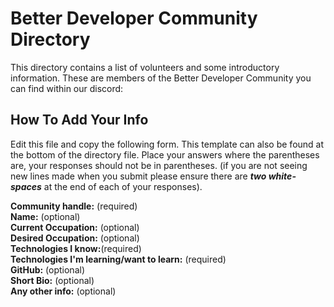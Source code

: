 # Better Developer Community Directory  
This directory contains a list of volunteers and some introductory information. These are members of the Better Developer Community you can find within our discord:
  
## How To Add Your Info 
Edit this file and copy the following form. This template can also be found at the bottom of the directory file. Place your answers where the parentheses are, your responses should not be in parentheses. (if you are not seeing new lines made when you submit please ensure there are ***two white-spaces*** at the end of each of your responses).

__Community handle:__ (required)  
__Name:__ (optional)  
__Current Occupation:__ (optional)  
__Desired Occupation:__ (optional)  
__Technologies I know:__(required)  
__Technologies I'm learning/want to learn:__ (required)  
__GitHub:__ (optional)  
__Short Bio:__ (optional)  
__Any other info:__ (optional)  

